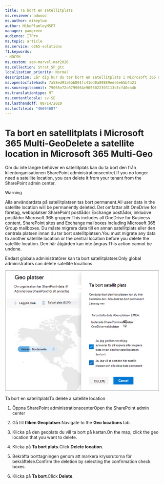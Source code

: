 ```yaml
---
title: Ta bort en satellitplats
ms.reviewer: adwood
ms.author: mikeplum
author: MikePlumleyMSFT
manager: pamgreen
audience: ITPro
ms.topic: article
ms.service: o365-solutions
f1.keywords:
- NOCSH
ms.custom: seo-marvel-mar2020
ms.collection: Strat_SP_gtc
localization_priority: Normal
description: Lär dig hur du tar bort en satellitplats i Microsoft 365 av Multi-Geo. När en satellitplats tas bort raderas alla användardata också permanent.
ms.openlocfilehash: 7a58ed91a0bb801fc41ed0a89889ede5e65b4a21
ms.sourcegitcommit: 79065e72c0799064e9055022393113dfcf40eb4b
ms.translationtype: MT
ms.contentlocale: sv-SE
ms.lasthandoff: 08/14/2020
ms.locfileid: "46694687"
---
```

# <a name="delete-a-satellite-location-in-microsoft-365-multi-geo"></a><span data-ttu-id="e33cc-104">Ta bort en satellitplats i Microsoft 365 Multi-Geo</span><span class="sxs-lookup"><span data-stu-id="e33cc-104">Delete a satellite location in Microsoft 365 Multi-Geo</span></span>

<span data-ttu-id="e33cc-105">Om du inte längre behöver en satellitplats kan du ta bort den från klientorganisationen SharePoint administrationscentret.</span><span class="sxs-lookup"><span data-stu-id="e33cc-105">If you no longer need a satellite location, you can delete it from your tenant from the SharePoint admin center.</span></span>

> [!WARNING]
> <span data-ttu-id="e33cc-106">Alla användardata på satellitplatsen tas bort permanent.</span><span class="sxs-lookup"><span data-stu-id="e33cc-106">All user data in the satellite location will be permanently deleted.</span></span> <span data-ttu-id="e33cc-107">Det omfattar allt OneDrive för företag, webbplatser SharePoint postlådor Exchange postlådor, inklusive postlådor Microsoft 365 grupper.</span><span class="sxs-lookup"><span data-stu-id="e33cc-107">This includes all OneDrive for Business content, SharePoint sites and Exchange mailboxes including Microsoft 365 Group mailboxes.</span></span> <span data-ttu-id="e33cc-108">Du måste migrera data till en annan satellitplats eller den centrala platsen innan du tar bort satellitplatsen.</span><span class="sxs-lookup"><span data-stu-id="e33cc-108">You must migrate any data to another satellite location or the central location before you delete the satellite location.</span></span> <span data-ttu-id="e33cc-109">Den här åtgärden kan inte ångras.</span><span class="sxs-lookup"><span data-stu-id="e33cc-109">This action cannot be undone.</span></span>

<span data-ttu-id="e33cc-110">Endast globala administratörer kan ta bort satellitplatser.</span><span class="sxs-lookup"><span data-stu-id="e33cc-110">Only global administrators can delete satellite locations.</span></span>

![Skärmbild av fler geoadministrationscenter som visar användargränssnittet för Ta bort geoplats](../media/multi-geo-delete-satellite-location.png)

<span data-ttu-id="e33cc-112">Ta bort en satellitplats</span><span class="sxs-lookup"><span data-stu-id="e33cc-112">To delete a satellite location</span></span>

1. <span data-ttu-id="e33cc-113">Öppna SharePoint administrationscenter</span><span class="sxs-lookup"><span data-stu-id="e33cc-113">Open the SharePoint admin center</span></span>

2. <span data-ttu-id="e33cc-114">Gå till **fliken Geoplatser.**</span><span class="sxs-lookup"><span data-stu-id="e33cc-114">Navigate to the **Geo locations** tab.</span></span>

3. <span data-ttu-id="e33cc-115">Klicka på den geoplats du vill ta bort på kartan.</span><span class="sxs-lookup"><span data-stu-id="e33cc-115">On the map, click the geo location that you want to delete.</span></span>

4. <span data-ttu-id="e33cc-116">Klicka på **Ta bort plats.**</span><span class="sxs-lookup"><span data-stu-id="e33cc-116">Click **Delete location**.</span></span>

5. <span data-ttu-id="e33cc-117">Bekräfta borttagningen genom att markera kryssrutorna för bekräftelse.</span><span class="sxs-lookup"><span data-stu-id="e33cc-117">Confirm the deletion by selecting the confirmation check boxes.</span></span>

6. <span data-ttu-id="e33cc-118">Klicka på **Ta bort**.</span><span class="sxs-lookup"><span data-stu-id="e33cc-118">Click **Delete**.</span></span>
